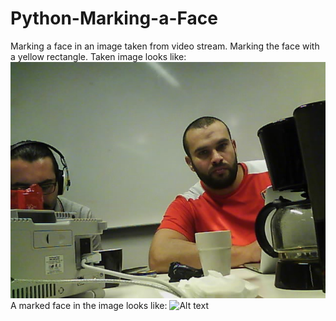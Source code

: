 # Python-Marking-a-Face
Marking a face in an image taken from video stream. Marking the face with a yellow rectangle.
Taken image looks like:
![Alt text](saved_img.JPG?raw=true "Clock")
A marked face in the image looks like:
![Alt text](daces_detected.JPG?raw=true "Clock")

